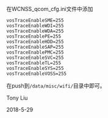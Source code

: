 在WCNSS_qcom_cfg.ini文件中添加

```
vosTraceEnableSME=255
vosTraceEnableWDI=255
vosTraceEnableWDA=255
vosTraceEnablePE=255
vosTraceEnableHDD=255
vosTraceEnableSAP=255
vosTraceEnablePMC=255
vosTraceEnableSVC=255
vosTraceEnableTL=255
vosTraceEnableSYS=255
vosTraceEnableVOSS=255
```

在push到`/data/misc/wifi/`目录中即可。

Tony Liu

2018-5-29